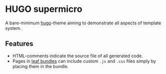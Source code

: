 
# HUGO supermicro

A bare-minimum [hugo][]-theme aiming to demonstrate all aspects of template system.

## Features

* HTML-comments indicate the source file of all generated code.
* Pages in [leaf bundles](https://gohugo.io/content-management/page-bundles/) can include custom `.js` and `.css` files simply by placing them in the bundle.





[hugo]: https://gohugo.io/

